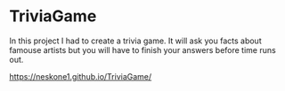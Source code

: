 # TriviaGame
In this project I had to create a trivia game. It will ask you facts about famouse artists but you will have to finish your answers before time runs out.

https://neskone1.github.io/TriviaGame/
